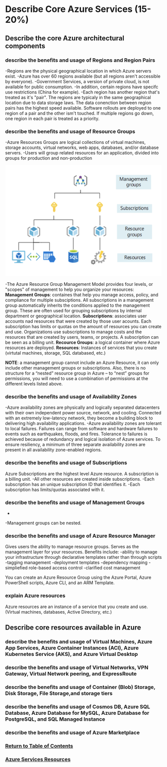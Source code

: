 # Describe Core Azure Services (15-20%)
## Describe the core Azure architectural components
### describe the benefits and usage of Regions and Region Pairs 
-Regions are the physical geographical location in which Azure servers exist.
-Azure has over 60 regions available (but all regions aren't accessible by everyone).
-Government Services, a version of private cloud, is not available for public consumption.
-In addition, certain regions have specifc use restrictions (China for example). 
-Each region has another region that's treated as it's "pair". The regions are typicaly in the same geographical location due to data storage laws. The data conenction between region pairs has the highest speed available. Software rollouts are deployed to one region of a pair and the other ism't touched. If multiple regions go down, one region in each pair is treated as a priority.

### describe the benefits and usage of Resource Groups 
-Azure Resources Groups are logical collections of virtual machines, storage accounts, virtual networks, web apps, databases, and/or database servers.
-Users will group related resources for an application, divided into groups for production and non-production

![Azure Resource Group Image](/IMG/azure-resource-groups.png)

-The Azure Resource Group Management Model provides four levels, or "scopes" of management to help you organize your resources:
**Management Groups**: containes that help you manage access, policy, and compliance for multiple subsciptions. All subscriptions in a management group automatically inherits the conditions applied to the management group. These are often used for grouping subscriptions by internal department or geographical location.
**Subscriptions**: associates user accounts nad resources that were created by those user acounts. Each subscription has limits or quotas on the amount of resources you can create and use. Organizations use subscriptions to manage costs and the resources that are created by users, teams, or projects. A subscription can be seen as a billing unit.
**Recource Groups**: a logical container where Azure resources are deployed. 
**Resources**: Instances of services that you create (virtutal machines, storage, SQL databased, etc.)

**NOTE**: a management group cannot include an Azure Resource, it can only include other management groups or subscriptions. Also, there is no structure for a “nested” resource group in Azure – to “nest” groups for permissions, you will need to use a combination of permissions at the different levels listed above.

### describe the benefits and usage of Availability Zones 
-Azure availability zones are physically and logically separated datacenters with their own independent power source, network, and cooling. Connected with an extremely low-latency network, they become a building block to delivering high availability applications.
-Azure availability zones are tolerant to local failures. Failures can range from software and hardware failures to events such as earthquakes, floods, and fires. Tolerance to failures is achieved because of redundancy and logical isolation of Azure services. To ensure resiliency, a minimum of three separate availability zones are present in all availability zone-enabled regions.

### describe the benefits and usage of Subscriptions 
Azure Subscriptions are the highest level Azure resource. A subscription is a billing unit. 
-All other resources are created inside subscriptions. 
-Each subscription has an unique subscription ID that identifies it. 
-Each subscription has limits/quotas associated with it.

### describe the benefits and usage of Management Groups 

-
-Management groups can be nested.

### describe the benefits and usage of Azure Resource Manager 
Gives users the ability to manage resource groups. Serves as the management layer for your resources. Benefits include:
-ability to manage your infrastructure through declarative templates rather than through scripts
-tagging management
-deployment templates
-dependency mapping
-simpliefied role-based access control
-clarified cost management

You can create an Azure Resource Group using the Azure Portal, Azure PowerShell scripts, Azure CLI, and an ARM Template.


### explain Azure resources 
Azure resources are an instance of a service that you create and use. (Virtual machines, databases, Active Directory, etc.)

## Describe core resources available in Azure
### describe the benefits and usage of Virtual Machines, Azure App Services, Azure Container Instances (ACI), Azure Kubernetes Service (AKS), and Azure Virtual Desktop 


### describe the benefits and usage of Virtual Networks, VPN Gateway, Virtual Network peering, and ExpressRoute 


### describe the benefits and usage of Container (Blob) Storage, Disk Storage, File Storage,and storage tiers 


### describe the benefits and usage of Cosmos DB, Azure SQL Database, Azure Database for MySQL, Azure Database for PostgreSQL, and SQL Managed Instance 


### describe the benefits and usage of Azure Marketplace 

### [Return to Table of Contents](/README.md)
### [Azure Services Resources](/2-Azure-Services/2-resources.md)